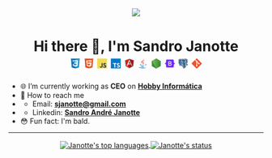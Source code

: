 <div align="center">
    <img src="https://imgur.com/nLKnnpW.png">
    <h1>
        Hi there 👋,  I'm Sandro Janotte<br>
        <img src="https://raw.githubusercontent.com/devicons/devicon/master/icons/css3/css3-original.svg" alt="css3"  width="20" height="20"/>
        <img src="https://raw.githubusercontent.com/devicons/devicon/master/icons/html5/html5-original.svg" alt="html5"  width="20" height="20"/>
        <img src="https://raw.githubusercontent.com/devicons/devicon/master/icons/javascript/javascript-original.svg" alt="javascript" width="20" height="20"/>
        <img src="https://raw.githubusercontent.com/devicons/devicon/master/icons/typescript/typescript-original.svg" alt="typescript" width="20" height="20">
        <img src="https://raw.githubusercontent.com/devicons/devicon/master/icons/angularjs/angularjs-original.svg" alt="angularjs" width="20" height="20">
        <img src="https://raw.githubusercontent.com/devicons/devicon/master/icons/java/java-original.svg" alt="java" width="20" height="20">
        <img src="https://raw.githubusercontent.com/devicons/devicon/master/icons/nodejs/nodejs-original.svg" alt="nodejs" width="20" height="20">
        <img src="https://raw.githubusercontent.com/devicons/devicon/master/icons/bootstrap/bootstrap-plain.svg" alt="bootstrap" width="20" height="20">
        <img src="https://raw.githubusercontent.com/devicons/devicon/master/icons/postgresql/postgresql-original.svg" alt="postgreesql" width="20" height="20">
        <img src="https://raw.githubusercontent.com/devicons/devicon/master/icons/git/git-original.svg" alt="git" width="20" height="20">
    </h1>
</div>


- :globe_with_meridians: I’m currently working as **CEO** on **[Hobby Informática](https://www.hobby.inf.br/)**
- :postbox: How to reach me
- - Email: **sjanotte@gmail.com**
- - Linkedin: **[Sandro André Janotte](https://www.linkedin.com/in/sandro-andr%C3%A9-janotte-2b022450/)**
- :flushed: Fun fact: I'm bald.

---

<p align="center">
    <a href="https://github.com/Janotte/janotte/github-readme-status">
    	<img 
         src="https://github-readme-stats.vercel.app/api/top-langs/?username=Janotte&hide=PowerShell&layout=compact&hide_border=true" 
         alt="Janotte's top languages" 
         align="center"
    	/>
    </a>
    <a href="https://github.com/Janotte/janotte/github-readme-status">
        <img 
             src="https://github-readme-stats.vercel.app/api?	username=Janotte&show_icons=true&hide_border=true" 
             alt="Janotte's status"
             height="150"
             align="center"
         />
    </a>
</p>
